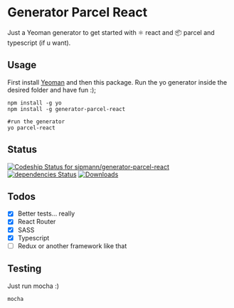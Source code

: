# Generator Parcel React

Just a Yeoman generator to get started with ⚛️ react and 📦 parcel and typescript (if u want).


## Usage

First install [Yeoman](http://yeoman.io/) and then this package. Run the yo generator inside the desired folder and have fun :);

```shell
npm install -g yo
npm install -g generator-parcel-react

#run the generator
yo parcel-react 
```

## Status

[ ![Codeship Status for sipmann/generator-parcel-react](https://app.codeship.com/projects/03a4a380-082e-0136-cdbf-02887c9dcadb/status?branch=master)](https://app.codeship.com/projects/281130) [![dependencies Status](https://david-dm.org/sipmann/generator-parcel-react/status.svg)](https://david-dm.org/sipmann/generator-parcel-react)
[![Downloads](https://img.shields.io/npm/dm/generator-parcel-react.svg?style=flat)](https://www.npmjs.com/package/generator-parcel-react)

## Todos
- [x] Better tests... really
- [x] React Router
- [x] SASS
- [x] Typescript
- [ ] Redux or another framework like that

## Testing

Just run mocha :)

```shell
mocha
```
